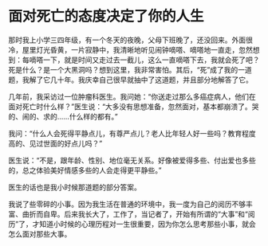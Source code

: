 # 面对死亡的态度决定了你的人生

那时我上小学三四年级，有一个冬天的夜晚，父母下班晚了，还没回来。外面很冷，屋里灯光昏黄，一片寂静中，我清晰地听见闹钟嘀嗒、嘀嗒地一直走，忽然想到：每嘀嗒一下，就是时间又走过去一截儿，这么一直嘀嗒下去，我就会死了吧？死是什么？是一个大黑洞吗？想到这里，我非常害怕。其后，“死”成了我的一道题，我解了它几十年。我庆幸自己很早就抽中了这道题，并且部分地解答了它。 

几年前，我采访过一位肿瘤科医生。我问她：“你送走过那么多癌症病人，他们在面对死亡时什么样？”医生说：“大多没有思想准备，忽然面对，基本都崩溃了。哭的、闹的、求的……什么样的都有。” 

我问：“什么人会死得平静点儿，有尊严点儿？老人比年轻人好一些吗？教育程度高的、见过世面的好点儿吗？” 

医生说：“不是，跟年龄、性别、地位毫无关系。好像被爱得多些、付出爱也多些的，总之体验美好情感多些的人会走得更平静些。” 

医生的话也是我小时候那道题的部分答案。 

我说了些零碎的小事。因为我生活在普通的环境中，我一度为自己的阅历不够丰富、曲折而自卑。后来我长大了，工作了，当记者了，开始有所谓的“大事”和“阅历”了，才知道小时候的心理历程对一生很重要，因为你怎么思考那些小事，就会怎么面对那些大事。